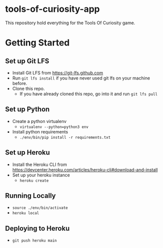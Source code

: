 # tools-of-curiosity-app
This repository hold everything for the Tools Of Curiosity game.

# Getting Started

## Set up Git LFS
* Install Git LFS from https://git-lfs.github.com
* Run `git lfs install` if you have never used git lfs on your machine before.
* Clone this repo. 
    * If you have already cloned this repo, go into it and run `git lfs pull`

## Set up Python
* Create a python virtualenv
    * `virtualenv --python=python3 env`
* Install python requirements
    * `./env/bin/pip install -r requirements.txt`

## Set up Heroku
* Install the Heroku CLI from https://devcenter.heroku.com/articles/heroku-cli#download-and-install
* Set up your heroku instance
    * `heroku create`

## Running Locally
* `source ./env/bin/activate`
* `heroku local` 

## Deploying to Heroku
* `git push heroku main`